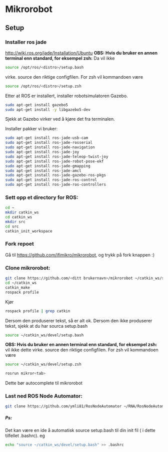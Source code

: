 # Mikrorobot

## Setup

### Installer ros jade

http://wiki.ros.org/jade/Installation/Ubuntu
**OBS: Hvis du bruker en annen terminal enn standard, for eksempel zsh:**
Da vil ikke
```bash
source /opt/ros/<distro>/setup.bash
```
virke. source den riktige configfilen. For zsh vil kommandoen være
```bash
source /opt/ros/<distro>/setup.zsh
```

Etter at ROS er installert, installer robotsimulatoren Gazebo.

```bash
sudo apt-get install gazebo5
sudo apt-get install -y libgazebo5-dev
```
Sjekk at Gazebo virker ved å kjøre det fra terminalen.

Installer pakker vi bruker:
```bash
sudo apt-get install ros-jade-usb-cam
sudo apt-get install ros-jade-rosserial
sudo apt-get install ros-jade-navigation
sudo apt-get install ros-jade-joy
sudo apt-get install ros-jade-teleop-twist-joy
sudo apt-get install ros-jade-robot-pose-ekf
sudo apt-get install ros-jade-gmapping
sudo apt-get install ros-jade-amcl
sudo apt-get install ros-jade-gazebo-ros-pkgs
sudo apt-get install ros-jade-ros-control
sudo apt-get install ros-jade-ros-controllers
```

### Sett opp et directory for ROS:

```bash
cd ~
mkdir catkin_ws
cd catkin_ws
mkdir src
cd src
catkin_init_workspace

```

### Fork repoet
Gå til https://github.com/ifimikro/mikrorobot, og trykk på fork knappen :)

### Clone mikrorobot:
```bash
git clone https://github.com/<ditt brukernavn>/mikrorobot ~/catkin_ws/src/mikrorobot
cd ~/catkin_ws
catkin_make
rospack profile
```
Kjør 
```bash
rospack profile | grep catkin 
``` 
Dersom den produserer tekst, så er alt ok.
Dersom den ikke produserer tekst, sjekk at du har sourca setup.bash
``` bash
source ~/catkin_ws/devel/setup.bash
```
**OBS: Hvis du bruker en annen terminal enn standard, for eksempel zsh:**
vil ikke dette virke.
source den riktige configfilen. For zsh vil kommandoen være
```bash
source ~/catkin_ws/devel/setup.zsh
```

```bash
rosrun mikror<tab>
```
Dette bør autocomplete til mikrorobot

### Last ned ROS Node Automator:
```bash
git clone https://github.com/ymli81/RosNodeAutomator ~/RNA/RosNodeAutomator
```

##### Ps:
Det kan være en ide å automatisk source setup.bash til din init fil ( i dette tilfellet .bashrc). eg
```bash
echo "source ~/catkin_ws/devel/setup.bash" >> .bashrc
```

